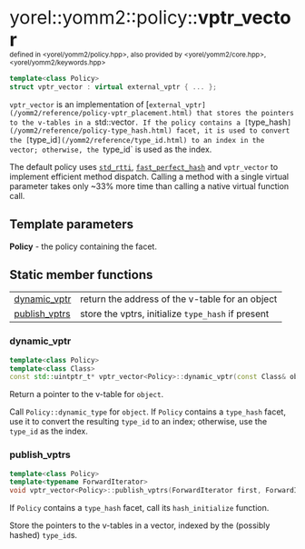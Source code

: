 <span style="font-size:xx-large;">yorel::yomm2::policy::<strong>vptr_vector</strong></span><br/>
<sub>defined in <yorel/yomm2/policy.hpp>, also provided by <yorel/yomm2/core.hpp>, <yorel/yomm2/keywords.hpp></sub><br/>

```c++
template<class Policy>
struct vptr_vector : virtual external_vptr { ... };
```

`vptr_vector` is an implementation of [`external_vptr](/yomm2/reference/policy-vptr_placement.html) that stores the
pointers to the v-tables in a `std::vector`. If the policy contains a
[`type_hash`](/yomm2/reference/policy-type_hash.html) facet, it is used to convert the [`type_id`](/yomm2/reference/type_id.html) to an index in the
vector; otherwise, the `type_id` is used as the index.

The default policy uses [`std_rtti`](/yomm2/reference/policy-std_rtti.html), [`fast_perfect_hash`](/yomm2/reference/policy-fast_perfect_hash.html) and
`vptr_vector` to implement efficient method dispatch. Calling a method with a
single virtual parameter takes only ~33% more time than calling a native virtual
function call.

## Template parameters

**Policy** - the policy containing the facet.

## Static member functions

|                                 |                                                    |
| ------------------------------- | -------------------------------------------------- |
| [dynamic_vptr](#dynamic_vptr)   | return the address of the v-table for an object    |
| [publish_vptrs](#publish_vptrs) | store the vptrs, initialize `type_hash` if present |

### dynamic_vptr

```c++
template<class Policy>
template<class Class>
const std::uintptr_t* vptr_vector<Policy>::dynamic_vptr(const Class& object);
```

Return a pointer to the v-table for `object`.

Call `Policy::dynamic_type` for `object`. If `Policy` contains a `type_hash`
facet, use it to convert the resulting `type_id` to an index; otherwise, use the
`type_id` as the index.

### publish_vptrs

```c++
template<class Policy>
template<typename ForwardIterator>
void vptr_vector<Policy>::publish_vptrs(ForwardIterator first, ForwardIterator last);
```

If `Policy` contains a `type_hash` facet, call its `hash_initialize`
function.

Store the pointers to the v-tables in a vector, indexed by the (possibly hashed)
`type_id`s.
